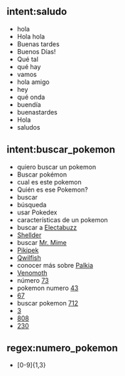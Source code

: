 ## intent:saludo
- hola
- Hola hola
- Buenas tardes
- Buenos Días!
- Qué tal
- qué hay
- vamos
- hola amigo
- hey
- qué onda
- buendía
- buenastardes
- Hola
- saludos

## intent:buscar_pokemon
- quiero buscar un pokemon
- Buscar pokémon
- cual es este pokemon
- Quién es ese Pokemon?
- buscar
- búsqueda
- usar Pokedex
- características de un pokemon
- buscar a [Electabuzz](nombre_pokemon)
- [Shellder](nombre_pokemon)
- buscar [Mr. Mime](nombre_pokemon)
- [Pikipek](nombre_pokemon)
- [Qwilfish](nombre_pokemon)
- conocer más sobre [Palkia](nombre_pokemon)
- [Venomoth](nombre_pokemon)
- número [73](numero_pokemon)
- pokemon numero [43](numero_pokemon)
- [67](numero_pokemon)
- buscar pokemon [712](numero_pokemon)
- [3](numero_pokemon)
- [808](numero_pokemon)
- [230](numero_pokemon)

## regex:numero_pokemon
- [0-9]{1,3}